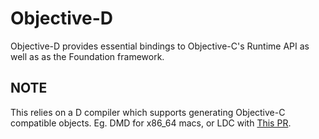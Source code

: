 # Objective-D

Objective-D provides essential bindings to Objective-C's Runtime API as well as as the
Foundation framework.

## NOTE

This relies on a D compiler which supports generating Objective-C compatible objects.
Eg. DMD for x86_64 macs, or LDC with [This PR](https://github.com/ldc-developers/ldc/pull/4777).
